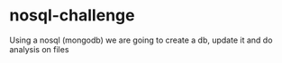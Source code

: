 # nosql-challenge
Using a nosql (mongodb) we are going to create a db, update it and do analysis on files
